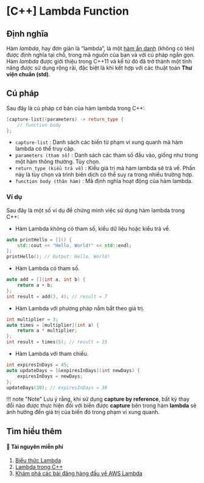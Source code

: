 # \[C++\] Lambda Function

## Định nghĩa

Hàm _lambda_, hay đơn giản là “lambda”, là một <u>hàm ẩn danh</u> (không có tên) được định nghĩa tại chỗ, trong mã nguồn của bạn và với cú pháp ngắn gọn. Hàm _lambda_ được giới thiệu trong C++11 và kể từ đó đã trở thành một tính năng được sử dụng rộng rãi, đặc biệt là khi kết hợp với các thuật toán __Thư viện chuẩn (std)__.

## Cú pháp

Sau đây là cú pháp cơ bản của hàm lambda trong C++:

```cpp
[capture-list](parameters) -> return_type {
    // function body
};
```

- `capture-list` : Danh sách các biến từ phạm vi xung quanh mà hàm lambda có thể truy cập.
- `parameters (tham số)` : Danh sách các tham số đầu vào, giống như trong một hàm thông thường. Tùy chọn.
- `return_type (kiểu trả về)` : Kiểu giá trị mà hàm lambda sẽ trả về. Phần này là tùy chọn và trình biên dịch có thể suy ra trong nhiều trường hợp.
- `function body (thân hàm)` : Mã định nghĩa hoạt động của hàm lambda.

### Ví dụ

Sau đây là một số ví dụ để chứng minh việc sử dụng hàm lambda trong C++:

- Hàm Lambda không có tham số, kiểu dữ liệu hoặc kiểu trả về.

```c++
auto printHello = []() {
    std::cout << "Hello, World!" << std::endl;
};
printHello(); // Output: Hello, World!
```

- Hàm Lambda có tham số.

```c++
auto add = [](int a, int b) {
    return a + b;
};
int result = add(3, 4); // result = 7
```

- Hàm Lambda với phương pháp nắm bắt theo giá trị.

```cpp
int multiplier = 3;
auto times = [multiplier](int a) {
    return a * multiplier;
};
int result = times(5); // result = 15 
```

- Hàm Lambda với tham chiếu.

```cpp
int expiresInDays = 45;
auto updateDays = [&expiresInDays](int newDays) {
    expiresInDays = newDays;
};
updateDays(30); // expiresInDays = 30
```

!!! note "Note"
    Lưu ý rằng, khi sử dụng __capture by reference__, bất kỳ thay đổi nào được thực hiện đối với biến được __capture__ bên trong hàm __lambda__ sẽ ảnh hưởng đến giá trị của biến đó trong phạm vi xung quanh.

## Tìm hiểu thêm

#### 💚 Tài nguyên miễn phí

1. [Biểu thức Lambda](https://en.cppreference.com/w/cpp/language/lambda)
1. [Lambda trong C++](https://youtu.be/MH8mLFqj-n8)
1. [Khám phá các bài đăng hàng đầu về AWS Lambda](https://app.daily.dev/tags/aws-lambda?ref=roadmapsh)